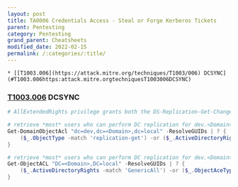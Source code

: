 ```yaml
---
layout: post
title: TA0006 Credentials Access - Steal or Forge Kerberos Tickets
parent: Pentesting
category: Pentesting
grand_parent: Cheatsheets
modified_date: 2022-02-15
permalink: /:categories/:title/
---
```


<!-- vscode-markdown-toc -->
	* [[T1003.006](https://attack.mitre.org/techniques/T1003/006) DCSYNC](#T1003.006https:attack.mitre.orgtechniquesT1003006DCSYNC)

<!-- vscode-markdown-toc-config
	numbering=false
	autoSave=true
	/vscode-markdown-toc-config -->
<!-- /vscode-markdown-toc -->

### <a name='T1003.006https:attack.mitre.orgtechniquesT1003006DCSYNC'></a>[T1003.006](https://attack.mitre.org/techniques/T1003/006) DCSYNC
```powershell
# AllExtendedRights privilege grants both the DS-Replication-Get-Changes and DS-Replication-Get-Changes-All privileges

# retrieve *most* users who can perform DC replication for dev.<Domain>.local (i.e. DCsync)
Get-DomainObjectAcl "dc=dev,dc=<Domain>,dc=local" -ResolveGUIDs | ? {
    ($_.ObjectType -match 'replication-get') -or ($_.ActiveDirectoryRights -match 'GenericAll')
}

# retrieve *most* users who can perform DC replication for dev.<Domain>.local (i.e. DCsync)
Get-ObjectACL "DC=<Domain>,DC=local" -ResolveGUIDs | ? {
    ($_.ActiveDirectoryRights -match 'GenericAll') -or ($_.ObjectAceType -match 'Replication-Get')
}
```